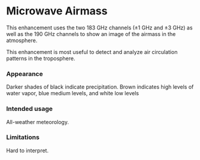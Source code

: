 # Microwave Airmass

This enhancement uses the two 183 GHz channels (±1 GHz and  ±3 GHz) as well as the 190 GHz channels to show an image of the airmass in the atmosphere.

This enhancement is most useful to detect and analyze air circulation patterns in the troposphere.

### Appearance

Darker shades of black indicate precipitation.
Brown indicates high levels of water vapor, blue medium levels, and white low levels

### Intended usage

All-weather meteorology.

### Limitations

Hard to interpret.